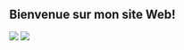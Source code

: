 ## Bienvenue sur mon site Web!
<img src="https://www.xn--icne-wqa.com/images/icones/2/7/document-save-3.png" />
<img src="https://img.icons8.com/ios/452/apple-mail.png" />
